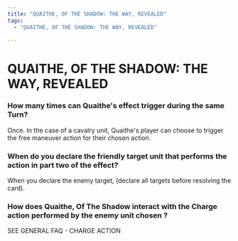 ```yaml
---
title: "QUAITHE, OF THE SHADOW: THE WAY, REVEALED"
tags:
  - "QUAITHE, OF THE SHADOW: THE WAY, REVEALED"

---
```


# QUAITHE, OF THE SHADOW: THE WAY, REVEALED

###  How many times can Quaithe's effect trigger during the same Turn?
Once. In the case of a cavalry unit, Quaithe's player can choose to trigger the free maneuver action for their chosen action.

###  When do you declare the friendly target unit that performs the action in part two of the effect? 


When you declare the enemy target, (declare all targets before resolving the card).

###  How does Quaithe, Of The Shadow interact with the Charge action performed by the enemy unit chosen ?


SEE GENERAL FAQ - CHARGE ACTION
